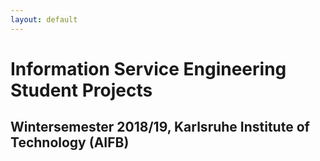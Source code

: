 ```yaml
---
layout: default
---
```


# Information Service Engineering Student Projects
## Wintersemester 2018/19, Karlsruhe Institute of Technology (AIFB)


